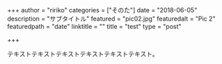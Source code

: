 +++
author = "ririko"
categories = ["そのた"]
date = "2018-06-05"
description = "サブタイトル"
featured = "pic02.jpg"
featuredalt = "Pic 2"
featuredpath = "date"
linktitle = ""
title = "test"
type = "post"

+++

テキストテキストテキストテキストテキストテキスト。

